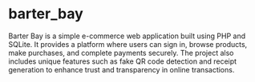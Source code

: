 # barter_bay
Barter Bay is a simple e-commerce web application built using PHP and SQLite. It provides a platform where users can sign in, browse products, make purchases, and complete payments securely. The project also includes unique features such as fake QR code detection and receipt generation to enhance trust and transparency in online transactions.
